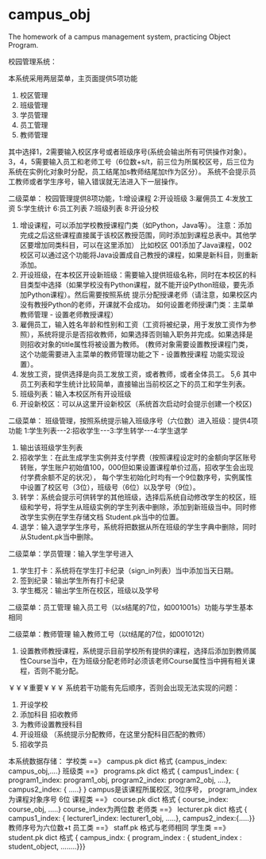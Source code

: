 # campus_obj
The homework of a campus management system, practicing Object Program.

校园管理系统：

本系统采用两层菜单，主页面提供5项功能
1. 校区管理
2. 班级管理
3. 学员管理
4. 员工管理
5. 教师管理

其中选择1，2需要输入校区序号或者班级序号(系统会输出所有可供操作对象）。
3，4，5需要输入员工和老师工号（6位数+s/t，前三位为所属校区号，后三位为系统在实例化对象时分配，员工结尾加s教师结尾加t作为区分）。
系统不会提示员工教师或者学生序号，输入错误就无法进入下一层操作。

二级菜单： 校园管理提供8项功能，1:增设课程     2:开设班级     3:雇佣员工     4:发放工资     5:学生统计     6:员工列表     7:班级列表     8:开设分校
1. 增设课程，可以添加学校教授课程门类（如Python，Java等）。 注意：添加完成之后这些课程直接属于该校区教授范围，同时添加到课程总表中。其他学区要增加同类科目，可以在这里添加）
   比如校区 001添加了Java课程，002校区可以通过这个功能将Java设置成自己教授的课程，如果是新科目，则重新添加。
2. 开设班级，在本校区开设新班级：需要输入提供班级名称，同时在本校区的科目类型中选择（如果学校没有Python课程，就不能开设Python班级，要先添加Python课程）。然后需要按照系统
    提示分配授课老师（请注意，如果校区内没有教授Python的老师，开课就不会成功。 如何设置老师授课门类：主菜单 教师管理 - 设置老师教授课程）
3. 雇佣员工，输入姓名年龄和性别和工资（工资将被纪录，用于发放工资作为参照），系统将提示是否招收教师，如果选择否则输入职务并完成。如果选择是则招收对象的title属性将被设置为教师。
(教师对象需要设置教授课程门类，这个功能需要进入主菜单的教师管理功能之下 - 设置教授课程 功能实现设置）。
4. 发放工资，提供选择是向员工发放工资，或者教师，或者全体员工。
5,6 其中员工列表和学生统计比较简单，直接输出当前校区之下的员工和学生列表。
7. 班级列表：输入本校区所有开设班级
8. 开设新校区：可以从这里开设新校区（系统首次启动时会提示创建一个校区)

二级菜单： 班级管理，按照系统提示输入班级序号（六位数）进入班级：提供4项功能 1:学生列表---2:招收学生---3:学生转学---4:学生退学
1. 输出该班级学生列表
2. 招收学生：在此生成学生实例并支付学费（按照课程设定时的金额向学区账号转账，学生账户初始值100，000但如果设置课程单价过高，招收学生会出现付学费余额不足的状况），
   每个学生初始化时均有一个9位数序号，实例属性中设置了校区号（3位），班级号（6位）以及学号（9位）。
3. 转学：系统会提示可供转学的其他班级，选择后系统自动修改学生的校区，班级和学号，将学生从班级实例的学生列表中删除，添加到新班级当中。同时修改学生实例在学生存储文档
    Student.pk当中的位置。
4. 退学：输入退学学生序号，系统将把数据从所在班级的学生字典中删除，同时从Student.pk当中删除。

二级菜单：学员管理：输入学生学号进入
1. 学生打卡：系统将在学生打卡纪录（sign_in列表）当中添加当天日期。
2. 签到纪录：输出学生所有打卡纪录
3. 学生概况：输出学生所在校区，班级以及学号

二级菜单：员工管理 输入员工号（以s结尾的7位，如001001s）功能与学生基本相同

二级菜单：教师管理 输入教师工号（以t结尾的7位，如001012t）
1. 设置教师教授课程，系统提示目前学校所有提供的课程，选择后添加到教师属性Course当中，在为班级分配老师时必须该老师Course属性当中拥有相关课程，否则不能分配。

￥￥￥重要￥￥￥
系统若干功能有先后顺序，否则会出现无法实现的问题：

1. 开设学校
2. 添加科目  招收教师
3. 为教师设置教授科目
4. 开设班级 （系统提示分配教师，在这里分配科目匹配的教师）
5. 招收学员

本系统数据存储：
学校类 ==》 campus.pk dict 格式 {campus_index: campus_obj,....}
班级类 ==》 programs.pk dict 格式 { campus1_index: { program1_index: program1_obj, program2_index: program2_obj, ....},
                                  campus2_index: { .....} } campus是该课程所属校区, 3位序号， program_index为课程对象序号 6位
课程类 ==》 course.pk  dict 格式 { course_index: course_obj, .....} course_index为两位数
老师类 ==》 lecturer.pk dict 格式 { campus1_index: { lecturer1_index: lecturer1_obj, .....}, campus2_index:{.....}} 教师序号为六位数+t
员工类 ==》 staff.pk 格式与老师相同
学生类 ==》 student.pk dict 格式 { campus_indx: { program_index : { student_index : student_object, ........}}}
